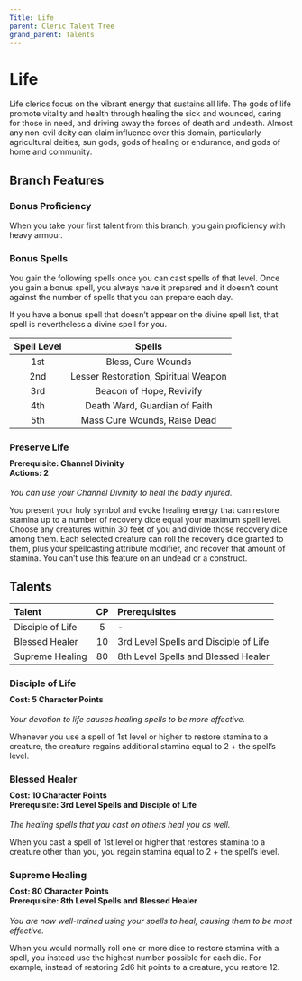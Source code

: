 ```yaml
---
Title: Life
parent: Cleric Talent Tree
grand_parent: Talents
---
```

 
# Life
Life clerics focus on the vibrant energy that sustains all life. The gods of life promote vitality and health through healing the sick and wounded, caring for those in need, and driving away the forces of death and undeath. Almost any non-evil deity can claim influence over this domain, particularly agricultural deities, sun gods, gods of healing or endurance, and gods of home and community.

## Branch Features
 
### Bonus Proficiency
When you take your first talent from this branch, you gain proficiency with heavy armour.

### Bonus Spells
You gain the following spells once you can cast spells of that level. Once you gain a bonus spell, you always have it prepared and it doesn’t count against the number of spells that you can prepare each day.
 
If you have a bonus spell that doesn’t appear on the divine spell list, that spell is nevertheless a divine spell for you.
 
| Spell Level | Spells |
|:-----------:|:------:|
| 1st | Bless, Cure Wounds |
| 2nd | Lesser Restoration, Spiritual Weapon | 
| 3rd | Beacon of Hope, Revivify | 
| 4th | Death Ward, Guardian of Faith | 
| 5th | Mass Cure Wounds, Raise Dead | 

### Preserve Life

<div style="margin-top:-10px;"></div>
 
#### **Prerequisite:** Channel Divinity<br>**Actions:** 2
*You can use your Channel Divinity to heal the badly injured.* 

You present your holy symbol and evoke healing energy that can restore stamina up to a number of recovery dice equal your maximum spell level. Choose any creatures within 30 feet of you and divide those recovery dice among them. Each selected creature can roll the recovery dice granted to them, plus your spellcasting attribute modifier, and recover that amount of stamina. You can’t use this feature on an undead or a construct.

## Talents
 
| Talent | CP | Prerequisites |
|:-------|:--:|:--------------|
| Disciple of Life | 5  | - |  
| Blessed Healer   | 10 | 3rd Level Spells and Disciple of Life |  
| Supreme Healing  | 80 | 8th Level Spells and Blessed Healer |  

### Disciple of Life
 
<div style="margin-top:-10px;"></div>
 
#### **Cost:** 5 Character Points
*Your devotion to life causes healing spells to be more effective.* 

Whenever you use a spell of 1st level or higher to restore stamina to a creature, the creature regains additional stamina equal to 2 + the spell’s level.

### Blessed Healer
 
<div style="margin-top:-10px;"></div>
 
#### **Cost:** 10 Character Points<br>**Prerequisite:** 3rd Level Spells and Disciple of Life
*The healing spells that you cast on others heal you as well.* 

When you cast a spell of 1st level or higher that restores stamina to a creature other than you, you regain stamina equal to 2 + the spell’s level.

### Supreme Healing
 
<div style="margin-top:-10px;"></div>
 
#### **Cost:** 80 Character Points<br>**Prerequisite:** 8th Level Spells and Blessed Healer
*You are now well-trained using your spells to heal, causing them to be most effective.* 

When you would normally roll one or more dice to restore stamina with a spell, you instead use the highest number possible for each die. For example, instead of restoring 2d6 hit points to a creature, you restore 12.
